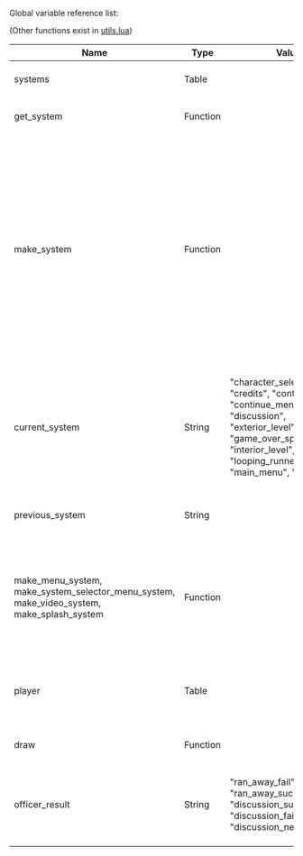 Global variable reference list:

(Other functions exist in [utils.lua](../code/aab_utils.lua))

| Name                                                                                      | Type     | Values                                                                                                                                                                                                | Usage                                                                                                                                                                                                                                                                                                                    |
|-------------------------------------------------------------------------------------------|----------|-------------------------------------------------------------------------------------------------------------------------------------------------------------------------------------------------------|--------------------------------------------------------------------------------------------------------------------------------------------------------------------------------------------------------------------------------------------------------------------------------------------------------------------------|
| systems                                                                                   | Table    |                                                                                                                                                                                                       | Used internally by the engine to track systems.                                                                                                                                                                                                                                                                          |                                                                                                                                                                                                             |
| get_system                                                                                | Function |                                                                                                                                                                                                       | Used internally by the engine to load systems.                                                                                                                                                                                                                                                                           |
| make_system                                                                               | Function |                                                                                                                                                                                                       | This function should be used to register any systems. It takes three arguments. The first is the String id of the system you are adding. The second is a reference to a function, which will be called upon first load of that system. The third is a function that will be called every tick until the system finishes. |
| current_system                                                                            | String   | "character_selection_menu", "credits", "continue_menu", "continue_menu_splash", "discussion", "exterior_level", "game_over_splash", "intro", "interior_level", "looping_runner", "main_menu", "title" | This variable is used to switch between systems and indicate to the engine that your system is done. Simply set the variable to the String id of the next system to load.                                                                                                                                                |
| previous_system                                                                           | String   |                                                                                                                                                                                                       | Used internally by the engine to track when the system changes.                                                                                                                                                                                                                                                          |
| make_menu_system, make_system_selector_menu_system, make_video_system, make_splash_system | Function |                                                                                                                                                                                                       | These functions are convenience functions designed to easily produce various kinds of simple systems. See [splash](../code/aad_splash.lua), [menu](../code/aad_menu.lua) and [video](../code/aad_video.lua) for more details.                                                                                            |
| player                                                                                    | Table    |                                                                                                                                                                                                       | This table stores information on the player. For more details, see [the player format document](../docs/player_format.md)                                                                                                                                                                                                |
| draw                                                                                      | Function |                                                                                                                                                                                                       | Util function to draw basically anything                                                                                                                                                                                                                                                                                 |
| officer_result                                                                            | String   | "ran_away_fail", "ran_away_success", "discussion_success", "discussion_fail", "discussion_neutral"                                                                                                    | This variable will store the result of a discussion/runner for when you return to the interior levels                                                                                                                                                                                                                    |

